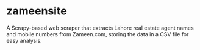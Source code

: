 # zameensite
  A Scrapy-based web scraper that extracts Lahore real estate agent names and mobile numbers from Zameen.com, storing the data in a CSV file for easy analysis. 
